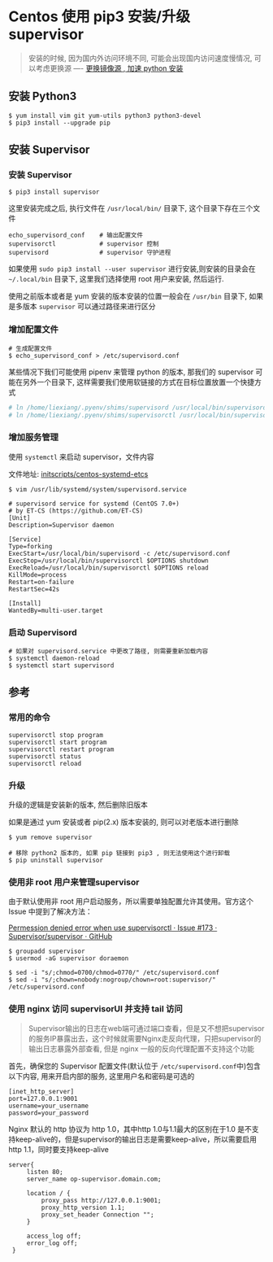 # Centos 使用 pip3 安装/升级 supervisor

> 安装的时候, 因为国内外访问环境不同, 可能会出现国内访问速度慢情况,
> 可以考虑更换源 —- [更换镜像源 , 加速 python 安装](../../../python/install/use-mirror-to-speed.md)

## 安装 Python3

```
$ yum install vim git yum-utils python3 python3-devel
$ pip3 install --upgrade pip
```

## 安装 Supervisor

### 安装 Supervisor

```
$ pip3 install supervisor
```

这里安装完成之后, 执行文件在 `/usr/local/bin/` 目录下, 这个目录下存在三个文件

```
echo_supervisord_conf    # 输出配置文件
supervisorctl            # supervisor 控制
supervisord              # supervisor 守护进程
```

如果使用 `sudo pip3 install --user supervisor` 进行安装,则安装的目录会在 `~/.local/bin` 目录下, 这里我们选择使用 root 用户来安装, 然后运行.

使用之前版本或者是 yum 安装的版本安装的位置一般会在 `/usr/bin` 目录下, 如果是多版本 `supervisor` 可以通过路径来进行区分

### 增加配置文件

```
# 生成配置文件
$ echo_supervisord_conf > /etc/supervisord.conf
```

某些情况下我们可能使用 pipenv 来管理 python 的版本, 那我们的 supervisor 可能在另外一个目录下, 这样需要我们使用软链接的方式在目标位置放置一个快捷方式

```bash
# ln /home/liexiang/.pyenv/shims/supervisord /usr/local/bin/supervisord
# ln /home/liexiang/.pyenv/shims/supervisorctl /usr/local/bin/supervisorctl
```

### 增加服务管理

使用 `systemctl` 来启动 supervisor，文件内容

文件地址: [initscripts/centos-systemd-etcs](https://github.com/Supervisor/initscripts/blob/master/centos-systemd-etcs)

```
$ vim /usr/lib/systemd/system/supervisord.service
```

```
# supervisord service for systemd (CentOS 7.0+)
# by ET-CS (https://github.com/ET-CS)
[Unit]
Description=Supervisor daemon

[Service]
Type=forking
ExecStart=/usr/local/bin/supervisord -c /etc/supervisord.conf
ExecStop=/usr/local/bin/supervisorctl $OPTIONS shutdown
ExecReload=/usr/local/bin/supervisorctl $OPTIONS reload
KillMode=process
Restart=on-failure
RestartSec=42s

[Install]
WantedBy=multi-user.target
```

### 启动 Supervisord

```
# 如果对 supervisord.service 中更改了路径, 则需要重新加载内容
$ systemctl daemon-reload
$ systemctl start supervisord
```

## 参考

### 常用的命令

```
supervisorctl stop program
supervisorctl start program
supervisorctl restart program
supervisorctl status
supervisorctl reload
```

### 升级

升级的逻辑是安装新的版本, 然后删除旧版本

如果是通过 yum 安装或者 pip(2.x) 版本安装的, 则可以对老版本进行删除

```
$ yum remove supervisor

# 移除 python2 版本的, 如果 pip 链接到 pip3 , 则无法使用这个进行卸载
$ pip uninstall supervisor
```

### 使用非 root 用户来管理supervisor

由于默认使用非 root 用户启动服务，所以需要单独配置允许其使用。官方这个 Issue 中提到了解决方法：

[Permession denied error when use supervisorctl · Issue #173 · Supervisor/supervisor · GitHub](https://github.com/Supervisor/supervisor/issues/173#issuecomment-186128727)

```
$ groupadd supervisor
$ usermod -aG supervisor doraemon

$ sed -i "s/;chmod=0700/chmod=0770/" /etc/supervisord.conf
$ sed -i "s/;chown=nobody:nogroup/chown=root:supervisor/" /etc/supervisord.conf
```

### 使用 nginx 访问 supervisorUI 并支持 tail 访问

> Supervisor输出的日志在web端可通过端口查看，但是又不想把supervisor的服务IP暴露出去，这个时候就需要Nginx走反向代理，只把supervisor的输出日志暴露外部查看, 但是
> nginx 一般的反向代理配置不支持这个功能
>

首先，确保您的 Supervisor 配置文件(默认位于 `/etc/supervisord.conf`中)包含以下内容, 用来开启内部的服务, 这里用户名和密码是可选的

```
[inet_http_server]
port=127.0.0.1:9001
username=your_username
password=your_password
```

Nginx 默认的 http 协议为 http 1.0，其中http 1.0与1.1最大的区别在于1.0 是不支持keep-alive的，但是supervisor的输出日志是需要keep-alive，所以需要启用 http
1.1，同时要支持keep-alive

```
server{
     listen 80;
     server_name op-supervisor.domain.com;

     location / {
         proxy_pass http://127.0.0.1:9001;
         proxy_http_version 1.1;
         proxy_set_header Connection "";
     }

     access_log off;
     error_log off;
 }
```